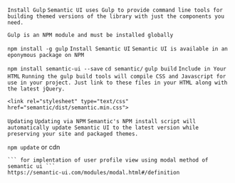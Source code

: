 `Install Gulp`
`Semantic UI uses Gulp to provide command line tools for building themed versions of the library with just the components you need.`

`Gulp is an NPM module and must be installed globally`

`npm install -g gulp`
``Install Semantic UI``
`Semantic UI is available in an eponymous package on NPM`

`npm install semantic-ui --save`
`cd semantic/`
`gulp build`
`Include in Your HTML`
`Running the gulp build tools will compile CSS and Javascript for use in your project. Just link to these files in your HTML along with the latest jQuery.`

`<link rel="stylesheet" type="text/css" href="semantic/dist/semantic.min.css">`
<script
  src="https://code.jquery.com/jquery-3.1.1.min.js"
  integrity="sha256-hVVnYaiADRTO2PzUGmuLJr8BLUSjGIZsDYGmIJLv2b8="
  crossorigin="anonymous"></script>
<script src="semantic/dist/semantic.min.js"></script>
`Updating`
`Updating via NPM`
`Semantic's NPM install script will automatically update Semantic UI to the latest version while preserving your site and packaged themes.`

`npm update`
or cdn

<link rel="stylesheet" href="https://cdnjs.cloudflare.com/ajax/libs/semantic-ui/2.2.9/semantic.min.css"/>
    <script src="https://cdnjs.cloudflare.com/ajax/libs/jquery/3.1.1/jquery.min.js"></script>
    <script src="https://cdnjs.cloudflare.com/ajax/libs/semantic-ui/2.2.9/semantic.min.js"></script>

    ``` for implentation of user profile view using modal method of semantic ui ```
    https://semantic-ui.com/modules/modal.html#/definition